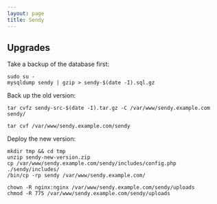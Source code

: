 ```yaml
---
layout: page
title: Sendy
---
```


## Upgrades

Take a backup of the database first:

```
sudo su -
mysqldump sendy | gzip > sendy-$(date -I).sql.gz
```

Back up the old version:

```
tar cvfz sendy-src-$(date -I).tar.gz -C /var/www/sendy.example.com sendy/

tar cvf /var/www/sendy.example.com/sendy
```

Deploy the new version:

```
mkdir tmp && cd tmp
unzip sendy-new-version.zip
cp /var/www/sendy.example.com/sendy/includes/config.php ./sendy/includes/
/bin/cp -rp sendy /var/www/sendy.example.com/

chown -R nginx:nginx /var/www/sendy.example.com/sendy/uploads
chmod -R 775 /var/www/sendy.example.com/sendy/uploads
```